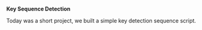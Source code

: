 <strong> Key Sequence Detection</strong>

Today was a short project, we built a simple key detection sequence script. 

